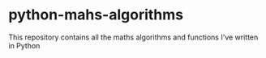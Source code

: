 # python-mahs-algorithms
This repository contains all the maths algorithms and functions I've written in Python
